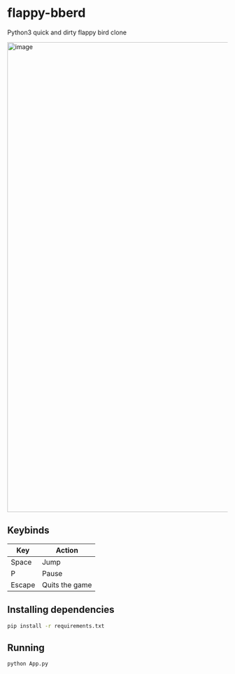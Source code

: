 # flappy-bberd

Python3 quick and dirty flappy bird clone

<img width="1072" alt="image" src="https://user-images.githubusercontent.com/2744572/209908648-cc7c1cc1-336e-435c-8565-0dd6f00dc750.png">


## Keybinds
| Key    | Action         |
| ------ | -------------- |
| Space  | Jump           |
| P      | Pause          |
| Escape | Quits the game |

## Installing dependencies
```bash
pip install -r requirements.txt
```

## Running

```bash
python App.py
```
